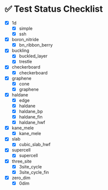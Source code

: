 # ✅ Test Status Checklist

- [x] 1d
    - [x] simple
    - [x] ssh
- [x] boron_nitride
    - [x] bn_ribbon_berry
- [x] buckling
    - [x] buckled_layer
    - [x] trestle
- [x] checkerboard
    - [x] checkerboard
- [x] graphene
    - [x] cone
    - [x] graphene
- [x] haldane
    - [x] edge
    - [x] haldane
    - [x] haldane_bp
    - [x] haldane_fin
    - [x] haldane_hwf
- [x] kane_mele
    - [x] kane_mele
- [x] slab
    - [x] cubic_slab_hwf
- [x] supercell
    - [x] supercell
- [x] three_site
    - [x] 3site_cycle
    - [x] 3site_cycle_fin
- [x] zero_dim
    - [x] 0dim

